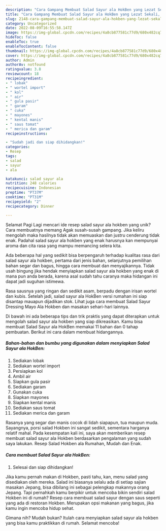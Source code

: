 ```yaml
---
description: "Cara Gampang Membuat Salad Sayur ala HokBen yang Lezat Sekali, Lezat"
title: "Cara Gampang Membuat Salad Sayur ala HokBen yang Lezat Sekali, Lezat"
slug: 2148-cara-gampang-membuat-salad-sayur-ala-hokben-yang-lezat-sekali-lezat
category: Uncategorized
date: 2022-08-09T16:55:58.147Z
image: https://img-global.cpcdn.com/recipes/4a8cb877581c77d9/680x482cq70/salad-sayur-ala-hokben-foto-resep-utama.jpg
hideToc: false
enableToc: true
enableTocContent: false
thumbnail: https://img-global.cpcdn.com/recipes/4a8cb877581c77d9/680x482cq70/salad-sayur-ala-hokben-foto-resep-utama.jpg
cover: https://img-global.cpcdn.com/recipes/4a8cb877581c77d9/680x482cq70/salad-sayur-ala-hokben-foto-resep-utama.jpg
author: Admin
authorAv: notfound
ratingvalue: 3.8
reviewcount: 18
recipeingredient:
- " lobak"
- " wortel import"
- " kol"
- " air"
- " gula pasir"
- " garam"
- " cuka"
- " mayones"
- " kental manis"
- " saus tomat"
- " merica dan garam"
recipeinstructions:

- "Sudah jadi dan siap dihidangkan!"
categories:
- Resep
tags:
- salad
- sayur
- ala

katakunci: salad sayur ala 
nutrition: 248 calories
recipecuisine: Indonesian
preptime: "PT37M"
cooktime: "PT31M"
recipeyield: "2"
recipecategory: Dinner

---
```



Selamat Pagi Lagi mencari ide resep salad sayur ala hokben yang unik? Cara membuatnya memang Agak susah-susah gampang. Jika keliru mengolah maka hasilnya tidak akan memuaskan dan justru cenderung tidak enak. Padahal salad sayur ala hokben yang enak harusnya kan mempunyai aroma dan cita rasa yang mampu memancing selera kita.


Ada beberapa hal yang sedikit bisa berpengaruh terhadap kualitas rasa dari salad sayur ala hokben, pertama dari jenis bahan, selanjutnya pemilihan bahan segar dan bagus, hingga cara membuat dan menyajikannya. Tidak usah bingung jika hendak menyiapkan salad sayur ala hokben yang enak di mana pun anda berada, karena asal sudah tahu caranya maka hidangan ini dapat jadi suguhan istimewa.

Rasa sausnya yang ringan dan sedikit asam, berpadu dengan irisan wortel dan kubis. Setelah jadi, salad sayur ala HokBen versi rumahan ini siap disantap mauapun dijadikan stok. Lihat juga cara membuat Salad Sayur Dressing Mayo Ala Hokben dan masakan sehari-hari lainnya.


Di bawah ini ada beberapa tips dan trik praktis yang dapat diterapkan untuk mengolah salad sayur ala hokben yang siap dikreasikan. Kamu bisa membuat Salad Sayur ala HokBen memakai 11 bahan dan 0 tahap pembuatan. Berikut ini cara dalam membuat hidangannya.

<!--inarticleads1-->

##### Bahan-bahan dan bumbu yang digunakan dalam menyiapkan Salad Sayur ala HokBen:

1. Sediakan  lobak
1. Sediakan  wortel import
1. Persiapkan  kol
1. Ambil  air
1. Siapkan  gula pasir
1. Sediakan  garam
1. Gunakan  cuka
1. Siapkan  mayones
1. Siapkan  kental manis
1. Sediakan  saus tomat
1. Sediakan  merica dan garam


Rasanya yang segar dan manis cocok di lidah siapapun, tua maupun muda. Sayangnya, porsi salad Hokben ini sangat sedikit, sementara harganya relatif mahal. Pada kesempatan kali ini, saya akan memberikan resep membuat salad sayur ala Hokben berdasarkan pengalaman yang sudah saya lakukan. Resep Salad Hokben ala Rumahan, Mudah dan Enak. 

<!--inarticleads2-->

##### Cara membuat Salad Sayur ala HokBen:


1. Selesai dan siap dihidangkan!

Jika kamu pernah makan di Hokben, pasti tahu, kan, menu salad yang disediakan oleh mereka. Salad ini biasanya selalu ada di setiap sajian masakan Jepang, bisa dibilang ini sebagai pelengkap makannya orang Jepang. Tapi pernahkah kamu berpikir untuk mencoba bikin sendiri salad Hokben ini di rumah? Resep cara membuat salad sayur dengan saus seperti yang ada di restoran Hokben. Merupakan opsi makanan yang bagus, jika kamu ingin mencoba hidup sehat. 

Gimana nih? Mudah bukan? Itulah cara menyiapkan salad sayur ala hokben yang bisa kamu praktikkan di rumah. Selamat mencoba!
